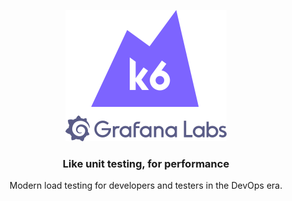 <p align="center"><a href="https://k6.io/"><img src="https://raw.githubusercontent.com/grafana/k6/master/assets/k6-logo-with-grafana.svg" alt="k6" width="258" height="210" /></a></p>

<h3 align="center">Like unit testing, for performance</h3>
<p align="center">Modern load testing for developers and testers in the DevOps era.</p>
